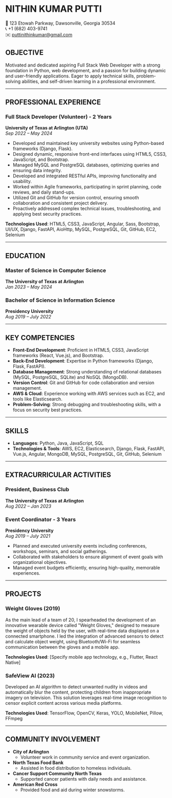 # NITHIN KUMAR PUTTI

📍 123 Etowah Parkway, Dawsonville, Georgia 30534  
📞 +1 (682) 403-9741  
✉️ puttinithinkumar@gmail.com  

## OBJECTIVE
Motivated and dedicated aspiring Full Stack Web Developer with a strong foundation in Python, web development, and a passion for building dynamic and user-friendly applications. Eager to apply technical skills, problem-solving abilities, and self-driven learning in a professional environment.

---

## PROFESSIONAL EXPERIENCE

### Full Stack Developer (Volunteer) - 2 Years  
**University of Texas at Arlington (UTA)**  
*Sep 2022 – May 2024*

- Developed and maintained key university websites using Python-based frameworks (Django, Flask).
- Designed dynamic, responsive front-end interfaces using HTML5, CSS3, JavaScript, and Bootstrap.
- Managed MySQL and PostgreSQL databases, optimizing queries and ensuring data integrity.
- Developed and integrated RESTful APIs, improving functionality and usability.
- Worked within Agile frameworks, participating in sprint planning, code reviews, and daily stand-ups.
- Utilized Git and GitHub for version control, ensuring smooth collaboration and consistent project delivery.
- Proactively addressed complex technical issues, troubleshooting, and applying best security practices.

**Technologies Used**: HTML5, CSS3, JavaScript, Angular, Sass, Bootstrap, UI/UX, Django, FastAPI, AioHttp, MySQL, PostgreSQL, Git, GitHub, EC2, Selenium

---

## EDUCATION

### Master of Science in Computer Science  
**The University of Texas at Arlington**  
*Jan 2023 – May 2024*

### Bachelor of Science in Information Science  
**Presidency University**  
*Aug 2019 – July 2022*

---

## KEY COMPETENCIES

- **Front-End Development**: Proficient in HTML5, CSS3, JavaScript frameworks (React, Vue.js), and Bootstrap.
- **Back-End Development**: Expertise in Python frameworks (Django, Flask, FastAPI).
- **Database Management**: Strong understanding of relational databases (MySQL, PostgreSQL, SQLite) and NoSQL (MongoDB).
- **Version Control**: Git and GitHub for code collaboration and version management.
- **AWS & Cloud**: Experience working with AWS services such as EC2, and tools like Elasticsearch.
- **Problem-Solving**: Strong debugging and troubleshooting skills, with a focus on security best practices.

---

## SKILLS

- **Languages**: Python, Java, JavaScript, SQL
- **Technologies & Tools**: AWS, EC2, Elasticsearch, Django, Flask, FastAPI, Vue.js, Angular, MongoDB, MySQL, PostgreSQL, Git, GitHub, Selenium

---

## EXTRACURRICULAR ACTIVITIES

### President, Business Club  
**The University of Texas at Arlington**  
*Aug 2022 – Jan 2023*

### Event Coordinator - 3 Years  
**Presidency University**  
*Aug 2019 – July 2021*  
- Planned and executed university events including conferences, workshops, seminars, and social gatherings.  
- Collaborated with stakeholders to ensure alignment of event goals with organizational objectives.  
- Managed event budgets efficiently, ensuring high-quality, memorable experiences.

---

## PROJECTS

### Weight Gloves (2019)  
As the main lead of a team of 20, I spearheaded the development of an innovative wearable device called "Weight Gloves," designed to measure the weight of objects held by the user, with real-time data displayed on a connected smartphone. I led the integration of advanced sensors to detect and calculate object weight, using Bluetooth/Wi-Fi for seamless communication between the gloves and a mobile app.

**Technologies Used**: [Specify mobile app technology, e.g., Flutter, React Native]

### SafeView AI (2023)  
Developed an AI algorithm to detect unwanted nudity in videos and automatically blur the content, protecting children from inappropriate imagery on television. This solution leverages real-time image recognition to censor explicit content across various media platforms.

**Technologies Used**: TensorFlow, OpenCV, Keras, YOLO, MobileNet, Pillow, FFmpeg

---

## COMMUNITY INVOLVEMENT

- **City of Arlington**  
  - Volunteer work in community service and event organization.
- **North Texas Food Bank**  
  - Assisted in food distribution to homeless individuals.
- **Cancer Support Community North Texas**  
  - Supported cancer patients with daily needs and assistance.
- **American Red Cross**  
  - Provided food and aid during winter snowstorms.

